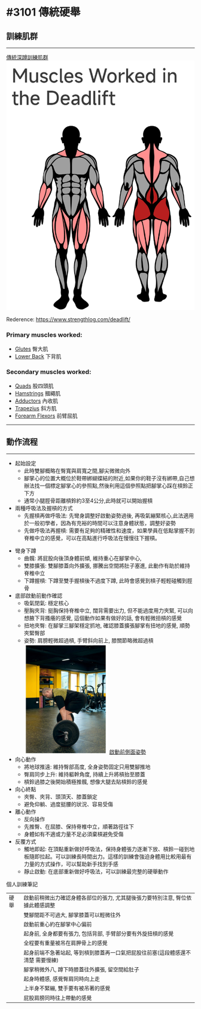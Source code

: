 # #3101 傳統硬舉

## 訓練肌群

---

[傳統深蹲訓練肌群](https://github.com/humblekyle/WeightTraining/blob/main/%E5%9C%96%E5%BA%AB/Screenshot_2023-08-06-12-13-32-495_com.android.chrome.png)
![傳統深蹲訓練肌群](https://github.com/humblekyle/WeightTraining/blob/main/%E5%9C%96%E5%BA%AB/Screenshot_2023-08-06-12-13-32-495_com.android.chrome.png)

 Rederence: https://www.strengthlog.com/deadlift/

### **Primary muscles worked:**

- [Glutes](https://www.strengthlog.com/glute-muscles-exercises-workout/) 臀大肌
- [Lower Back](https://www.strengthlog.com/lower-back-muscles-exercises-workout/) 下背肌

### **Secondary muscles worked:**

- [Quads](https://www.strengthlog.com/quad-muscles-exercises-workout/) 股四頭肌
- [Hamstrings](https://www.strengthlog.com/hamstring-muscles-exercises-workout/) 摑繩肌
- [Adductors](https://www.strengthlog.com/hip-adductor-muscles-exercises-workout/) 內收肌
- [Trapezius](https://www.strengthlog.com/trapezius-muscle-exercises-workout/) 斜方肌
- [Forearm Flexors](https://www.strengthlog.com/forearm-flexors-and-grip-muscles-exercises-workout/) 前臂屈肌

---

## 動作流程

---

- 起始設定
    * 此時雙腳概略在臀寬與肩寬之間,腳尖微微向外
    - 腳掌心的位置大概位於鞋帶綁蝴蝶結的附近,如果你的鞋子沒有綁帶,自己想辦法找一個標定腳掌心的參照點,然後利用這個參照點把腳掌心踩在槓鈴正下方
    - 通常小腿脛骨距離槓鈴約3至4公分,此時就可以開始握槓
- 兩種呼吸法及握槓的方式
    - 先握槓再做呼吸法: 先彎身調整好啟動姿勢過後, 再吸氣繃緊核心,此法適用於一般初學者，因為有充裕的時間可以注意身體狀態，調整好姿勢
    - 先做呼吸法再握槓: 需要有足夠的精確性和速度，如果學員在低點掌握不到脊椎中立的感覺，可以在高點進行呼吸法在慢慢往下握槓。
* 彎身下蹲
	* 曲髖: 將屁股向後頂身體前傾,  維持重心在腳掌中心, 
	* 雙膝擴張: 雙腳膝蓋向外擴張, 挪騰出空間將肚子塞進, 此動作有助於維持脊椎中立
	* 下蹲握槓: 下蹲至雙手握槓後不過度下蹲, 此時會感覺到槓子輕輕碰觸到脛骨
* 底部啟動前動作確認
	* 吸氣閉氣: 穩定核心
	* 壓胸夾背: 挺胸保持脊椎中立, 闊背需要出力, 但不能過度用力夾緊, 可以向想腋下背搔癢的感覺, 這個動作如果有做好的話, 會有輕微扭槓的感覺
	* 扭地夾臀: 在腳掌三腳架穩定抓地, 確認膝蓋擴張腳掌有扭地的感覺, 順勢夾緊臀部
	* 姿勢: 肩膀輕微超過槓, 手臂斜向前上, 膝關節略微超過槓
		![啟動前側面姿勢](https://github.com/humblekyle/WeightTraining/blob/main/%E5%9C%96%E5%BA%AB/%E7%A1%AC%E8%88%89%E5%95%9F%E5%8B%95%E5%89%8D%E5%8B%95%E4%BD%9C.png)
		[啟動前側面姿勢](https://github.com/humblekyle/WeightTraining/blob/main/%E5%9C%96%E5%BA%AB/%E7%A1%AC%E8%88%89%E5%95%9F%E5%8B%95%E5%89%8D%E5%8B%95%E4%BD%9C.png)
* 向心動作
	* 將地球推遠: 維持臀部高度, 全身姿勢固定只用雙腳推地
	* 臀肩同步上升: 維持軀幹角度, 持續上升將槓抬至膝蓋
	* 槓鈴過膝之後開始積極推髖, 想像大腿去貼槓鈴的感覺
* 向心終點
	* 夾臀、夾背、頭頂天、膝蓋鎖定
	* 避免仰躺、過度挺腰的狀況、容易受傷
* 離心動作
	* 反向操作
	* 先推臀、在屈膝、保持脊椎中立，順著路徑往下
	* 身體如有不適或力量不足必須棄槓避免受傷
* 反覆方式
	* 觸地即起: 在頂點重新做好呼吸法，保持身體張力逐漸下放、槓鈴一碰到地板隨即拉起。可以訓練長時間出力。這樣的訓練會強迫身體用比較用最有力量的方式操作，可以幫助新手找到手感
	* 靜止啟動: 在底部重新做好呼吸法，可以訓練最完整的硬舉動作


個人訓練筆記

| | |
|---|---|
|硬舉|啟動前稍微出力確認身體各部位的張力, 尤其腿後張力要特別注意, 臀位依據此體感調整|
||雙腳間距不可過大, 腳掌膝蓋可以輕微往外|
||啟動前重心約在腳掌中心偏前|
||起身前, 全身都要有張力, 包括背部, 手臂部分要有外旋扭槓的感覺|
||全程要有重量被吊在肩胛骨上的感覺|
||起身前端不急著站起, 等到槓到膝蓋再一口氣把屁股往前塞(這段體感還不清楚 需要慢練)|
||腳掌稍微外八, 蹲下時膝蓋往外擴張, 留空間給肚子|
||起身時體感, 感覺臀肩同時向上走|
||上半身不緊繃, 雙手要有被吊著的感覺
||屁股肩膀同時往上帶動的感覺


